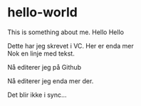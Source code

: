 # hello-world
This is something about me. Hello Hello

Dette har jeg skrevet i VC. Her er enda mer  
Nok en linje med tekst.

Nå editerer jeg på Github

Nå editerer jeg enda mer der.

Det blir ikke i sync...
